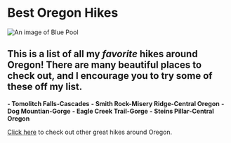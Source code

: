 # Best Oregon Hikes 

![An image of Blue Pool](https://thatoregonlife.com/wp-content/uploads/2017/04/blue-pool-oregon.jpg)

## This is a list of all my **_favorite_** hikes around Oregon! There are many beautiful places to check out, and I encourage you to try some of these off my list. ##

**- Tomolitch Falls-Cascades**
**- Smith Rock-Misery Ridge-Central Oregon**
**- Dog Mountian-Gorge**
**- Eagle Creek Trail-Gorge**
**- Steins Pillar-Central Oregon**

[Click here](https://www.tripstodiscover.com/best-hikes-in-oregon/) to check out other great hikes around Oregon. 

